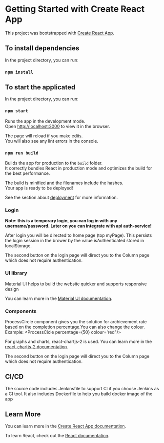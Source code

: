 # Getting Started with Create React App

This project was bootstrapped with [Create React App](https://github.com/facebook/create-react-app).

## To install dependencies

In the project directory, you can run:

### `npm install`

## To start the applicated

In the project directory, you can run:

### `npm start`

Runs the app in the development mode.\
Open [http://localhost:3000](http://localhost:3000) to view it in the browser.

The page will reload if you make edits.\
You will also see any lint errors in the console.

### `npm run build`

Builds the app for production to the `build` folder.\
It correctly bundles React in production mode and optimizes the build for the best performance.

The build is minified and the filenames include the hashes.\
Your app is ready to be deployed!

See the section about [deployment](https://facebook.github.io/create-react-app/docs/deployment) for more information.

### Login

**Note: this is a temporary login, you can log in with any username/password. Later on you can integrate with api auth-service!**

After login you will be directed to home page (top myPage). This persists the login session in the brower by the value isAuthenticated stored in localStorage.

The second button on the login page will direct you to the Column page which does not require authentication.

### UI library

Material UI helps to build the website quicker and supports responsive design

You can learn more in the [Material UI documentation](https://mui.com/).

### Components

ProcessCircle component gives you the solution for archievement rate based on the completion percentage.You can also change the colour. Example: <ProcessCicle percentage={50} colour='red"/>

For graphs and charts, react-chartjs-2 is used.
You can learn more in the [react-chartjs-2 documentation](https://react-chartjs-2.js.org/).

The second button on the login page will direct you to the Column page which does not require authentication.

## CI/CD

The source code includes Jenkinsfile to support CI if you choose Jenkins as a CI tool. It also includes Dockerfile to help you build docker image of the app

## Learn More

You can learn more in the [Create React App documentation](https://facebook.github.io/create-react-app/docs/getting-started).

To learn React, check out the [React documentation](https://reactjs.org/).
